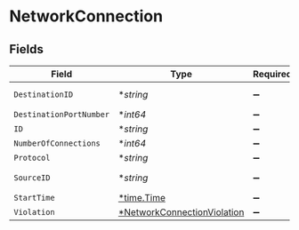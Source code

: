 # NetworkConnection


## Fields

| Field                                                                            | Type                                                                             | Required                                                                         | Description                                                                      |
| -------------------------------------------------------------------------------- | -------------------------------------------------------------------------------- | -------------------------------------------------------------------------------- | -------------------------------------------------------------------------------- |
| `DestinationID`                                                                  | **string*                                                                        | :heavy_minus_sign:                                                               | Destination App id                                                               |
| `DestinationPortNumber`                                                          | **int64*                                                                         | :heavy_minus_sign:                                                               | N/A                                                                              |
| `ID`                                                                             | **string*                                                                        | :heavy_minus_sign:                                                               | N/A                                                                              |
| `NumberOfConnections`                                                            | **int64*                                                                         | :heavy_minus_sign:                                                               | N/A                                                                              |
| `Protocol`                                                                       | **string*                                                                        | :heavy_minus_sign:                                                               | N/A                                                                              |
| `SourceID`                                                                       | **string*                                                                        | :heavy_minus_sign:                                                               | Source App id                                                                    |
| `StartTime`                                                                      | [*time.Time](https://pkg.go.dev/time#Time)                                       | :heavy_minus_sign:                                                               | N/A                                                                              |
| `Violation`                                                                      | [*NetworkConnectionViolation](../../models/shared/networkconnectionviolation.md) | :heavy_minus_sign:                                                               | N/A                                                                              |